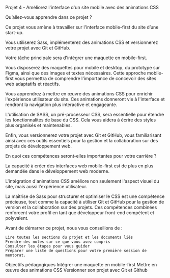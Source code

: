 Projet 4 - Améliorez l'interface d'un site mobile avec des animations CSS

Qu’allez-vous apprendre dans ce projet ?

 

Ce projet vous amène à travailler sur l'interface mobile-first du site d’une start-up. 

Vous utiliserez Sass, implémenterez des animations CSS et versionnerez votre projet avec Git et GitHub.

 

Votre tâche principale sera d'intégrer une maquette en mobile-first. 

Vous disposerez des maquettes pour mobile et desktop, du prototype sur Figma, ainsi que des images et textes nécessaires. Cette approche mobile-first vous permettra de comprendre l'importance de concevoir des sites web adaptatifs et réactifs.

 

Vous apprendrez à mettre en œuvre des animations CSS pour enrichir l'expérience utilisateur du site. Ces animations donneront vie à l'interface et rendront la navigation plus interactive et engageante.

 

L'utilisation de SASS, un pré-processeur CSS, sera essentielle pour étendre les fonctionnalités de base du CSS. Cela vous aidera à écrire des styles plus organisés et maintenables.

 

Enfin, vous versionnerez votre projet avec Git et GitHub, vous familiarisant ainsi avec ces outils essentiels pour la gestion et la collaboration sur des projets de développement web.

 
En quoi ces compétences seront-elles importantes pour votre carrière ? 

 

La capacité à créer des interfaces web mobile-first est de plus en plus demandée dans le développement web moderne. 

L'intégration d'animations CSS améliore non seulement l'aspect visuel du site, mais aussi l'expérience utilisateur. 

 

La maîtrise de Sass pour structurer et optimiser le CSS est une compétence précieuse, tout comme la capacité à utiliser Git et GitHub pour la gestion de version et la collaboration sur des projets. Ces compétences combinées renforcent votre profil en tant que développeur front-end compétent et polyvalent.

 

Avant de démarrer ce projet, nous vous conseillons de :

    Lire toutes les sections du projet et les documents liés
    Prendre des notes sur ce que vous avez compris
    Consulter les étapes pour vous guider 
    Préparer une liste de questions pour votre première session de mentorat.

Objectifs pédagogiques
Intégrer une maquette en mobile-first
Mettre en œuvre des animations CSS
Versionner son projet avec Git et Github

